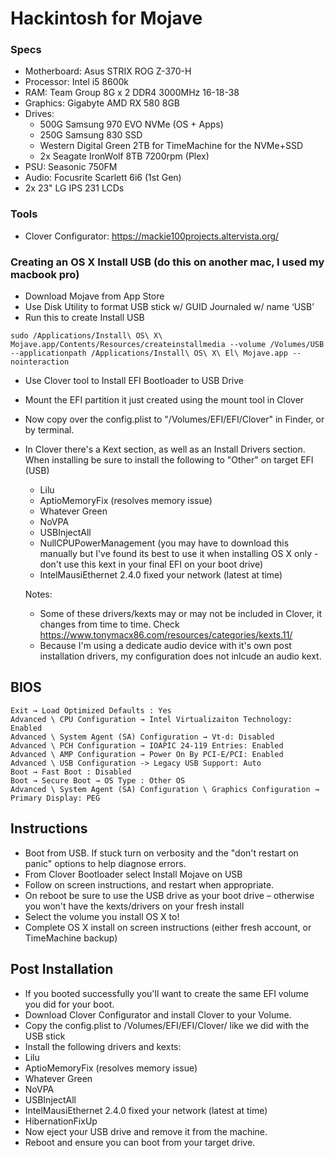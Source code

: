 # Hackintosh for Mojave

### Specs
 - Motherboard: Asus STRIX ROG Z-370-H
 - Processor: Intel i5 8600k
 - RAM: Team Group 8G x 2 DDR4 3000MHz 16-18-38
 - Graphics: Gigabyte AMD RX 580 8GB
 - Drives:
   - 500G Samsung 970 EVO NVMe (OS + Apps)
   - 250G Samsung 830 SSD
   - Western Digital Green 2TB for TimeMachine for the NVMe+SSD
   - 2x Seagate IronWolf 8TB 7200rpm (Plex)
 - PSU: Seasonic 750FM
 - Audio: Focusrite Scarlett 6i6 (1st Gen)
 - 2x 23" LG IPS 231 LCDs

### Tools
 - Clover Configurator: https://mackie100projects.altervista.org/

### 

### Creating an OS X Install USB (do this on another mac, I used my macbook pro)

 - Download Mojave from App Store
 - Use Disk Utility to format USB stick w/ GUID Journaled w/ name ‘USB’
 - Run this to create Install USB
 ```
 sudo /Applications/Install\ OS\ X\ Mojave.app/Contents/Resources/createinstallmedia --volume /Volumes/USB --applicationpath /Applications/Install\ OS\ X\ El\ Mojave.app --nointeraction
 ```
 - Use Clover tool to Install EFI Bootloader to USB Drive
 - Mount the EFI partition it just created using the mount tool in Clover
 - Now copy over the config.plist to "/Volumes/EFI/EFI/Clover" in Finder, or by terminal.
 - In Clover there's a Kext section, as well as an Install Drivers section. When installing be sure to install the following to "Other" on target EFI (USB)
   - Lilu
   - AptioMemoryFix (resolves memory issue)
   - Whatever Green
   - NoVPA
   - USBInjectAll
   - NullCPUPowerManagement (you may have to download this manually but I've found its best to use it when installing OS X only - don't use this kext in your final EFI on your boot drive)
   - IntelMausiEthernet 2.4.0 fixed your network (latest at time)

   Notes:
    - Some of these drivers/kexts may or may not be included in Clover, it changes from time to time. Check https://www.tonymacx86.com/resources/categories/kexts.11/
    - Because I'm using a dedicate audio device with it's own post installation drivers, my configuration does not inlcude an audio kext. 



## BIOS
    Exit → Load Optimized Defaults : Yes
    Advanced \ CPU Configuration → Intel Virtualizaiton Technology: Enabled
    Advanced \ System Agent (SA) Configuration → Vt-d: Disabled
    Advanced \ PCH Configuration → IOAPIC 24-119 Entries: Enabled
    Advanced \ AMP Configuration → Power On By PCI-E/PCI: Enabled
    Advanced \ USB Configuration -> Legacy USB Support: Auto
    Boot → Fast Boot : Disabled
    Boot → Secure Boot → OS Type : Other OS
    Advanced \ System Agent (SA) Configuration \ Graphics Configuration → Primary Display: PEG

## Instructions
 - Boot from USB. If stuck turn on verbosity and the "don't restart on panic" options to help diagnose errors.
 - From Clover Bootloader select Install Mojave on USB
 - Follow on screen instructions, and restart when appropriate.
 - On reboot be sure to use the USB drive as your boot drive – otherwise you won't have the kexts/drivers on your fresh install
 - Select the volume you install OS X to!
 - Complete OS X install on screen instructions (either fresh account, or TimeMachine backup)

## Post Installation
 - If you booted successfully you'll want to create the same EFI volume you did for your boot.
 - Download Clover Configurator and install Clover to your Volume.
 - Copy the config.plist to /Volumes/EFI/EFI/Clover/ like we did with the USB stick
 - Install the following drivers and kexts:
  - Lilu
  - AptioMemoryFix (resolves memory issue)
  - Whatever Green
  - NoVPA
  - USBInjectAll
  - IntelMausiEthernet 2.4.0 fixed your network (latest at time)
  - HibernationFixUp
 - Now eject your USB drive and remove it from the machine.
 - Reboot and ensure you can boot from your target drive.
